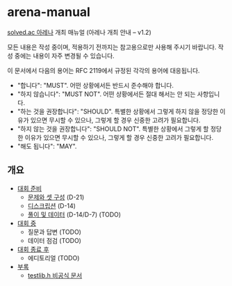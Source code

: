 # arena-manual

[solved.ac 아레나](https://solved.ac/arena) 개최 매뉴얼 (아레나 개최 안내 – v1.2)

모든 내용은 작성 중이며, 적용하기 전까지는 참고용으로만 사용해 주시기 바랍니다. 작성 중에는 내용이 자주 변경될 수 있습니다.

이 문서에서 다음의 용어는 RFC 2119에서 규정된 각각의 용어에 대응됩니다.

- "합니다": "MUST". 어떤 상황에서든 반드시 준수해야 합니다.
- "하지 않습니다": "MUST NOT". 어떤 상황에서든 절대 해서는 안 되는 사항입니다.
- "하는 것을 권장합니다": "SHOULD". 특별한 상황에서 그렇게 하지 않을 정당한 이유가 있으면 무시할 수 있으나, 그렇게 할 경우 신중한 고려가 필요합니다.
- "하지 않는 것을 권장합니다": "SHOULD NOT". 특별한 상황에서 그렇게 할 정당한 이유가 있으면 무시할 수 있으나, 그렇게 할 경우 신중한 고려가 필요합니다.
- "해도 됩니다": "MAY".

## 개요

- [대회 준비](/pre-contest/README.md)
  - [문제와 셋 구성](/pre-contest/problemset-construction.md) (D-21)
  - [디스크립션](/pre-contest/description.md) (D-14)
  - [풀이 및 데이터](/pre-contest/data/README.md) (D-14/D-7) (TODO)
- [대회 중](/in-contest/README.md)
  - 질문과 답변 (TODO)
  - 데이터 점검 (TODO)
- [대회 종료 후](/post-contest/README.md)
  - 에디토리얼 (TODO)
- [부록](/appendix/README.md)
  - [testlib.h 비공식 문서](/appendix/testlib/README.md)
